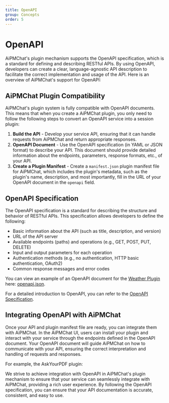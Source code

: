 ```yaml
---
title: OpenAPI
group: Concepts
order: 5
---
```


# OpenAPI

AiPMChat's plugin mechanism supports the OpenAPI specification, which is a standard for defining and describing RESTful APIs. By using OpenAPI, developers can create a clear, language-agnostic API description to facilitate the correct implementation and usage of the API. Here is an overview of AiPMChat's support for OpenAPI:

## AiPMChat Plugin Compatibility

AiPMChat's plugin system is fully compatible with OpenAPI documents. This means that when you create a AiPMChat plugin, you only need to follow the following steps to convert an OpenAPI service into a session plugin:

1. **Build the API** - Develop your service API, ensuring that it can handle requests from AiPMChat and return appropriate responses.
2. **OpenAPI Document** - Use the OpenAPI specification (in YAML or JSON format) to describe your API. This document should provide detailed information about the endpoints, parameters, response formats, etc., of your API.
3. **Create a Plugin Manifest** - Create a `manifest.json` plugin manifest file for AiPMChat, which includes the plugin's metadata, such as the plugin's name, description, and most importantly, fill in the URL of your OpenAPI document in the `openapi` field.

## OpenAPI Specification

The OpenAPI specification is a standard for describing the structure and behavior of RESTful APIs. This specification allows developers to define the following:

- Basic information about the API (such as title, description, and version)
- URL of the API server
- Available endpoints (paths) and operations (e.g., GET, POST, PUT, DELETE)
- Input and output parameters for each operation
- Authentication methods (e.g., no authentication, HTTP basic authentication, OAuth2)
- Common response messages and error codes

You can view an example of an OpenAPI document for the [Weather Plugin](https://github.com/steven-tey/weathergpt) here: [openapi.json](https://weathergpt.vercel.app/openapi.json).

For a detailed introduction to OpenAPI, you can refer to the [OpenAPI Specification](https://swagger.io/specification/).

## Integrating OpenAPI with AiPMChat

Once your API and plugin manifest file are ready, you can integrate them with AiPMChat. In the AiPMChat UI, users can install your plugin and interact with your service through the endpoints defined in the OpenAPI document. Your OpenAPI document will guide AiPMChat on how to communicate with your API, ensuring the correct interpretation and handling of requests and responses.

For example, the AskYourPDF plugin:

We strive to achieve integration with OpenAPI in AiPMChat's plugin mechanism to ensure that your service can seamlessly integrate with AiPMChat, providing a rich user experience. By following the OpenAPI specification, you can ensure that your API documentation is accurate, consistent, and easy to use.
